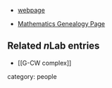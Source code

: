 

* [webpage](https://www.ias.edu/scholars/s%C3%B6ren-illman)

* [Mathematics Genealogy Page](https://www.genealogy.math.ndsu.nodak.edu/id.php?id=1346)

## Related $n$Lab entries

* [[G-CW complex]]

category: people